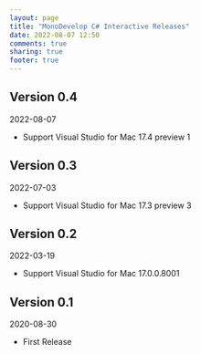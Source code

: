 ```yaml
---
layout: page
title: "MonoDevelop C# Interactive Releases"
date: 2022-08-07 12:50
comments: true
sharing: true
footer: true
---
```


## Version 0.4

2022-08-07

 * Support Visual Studio for Mac 17.4 preview 1

## Version 0.3

2022-07-03

 * Support Visual Studio for Mac 17.3 preview 3

## Version 0.2

2022-03-19

 * Support Visual Studio for Mac 17.0.0.8001

## Version 0.1

2020-08-30

 * First Release
 